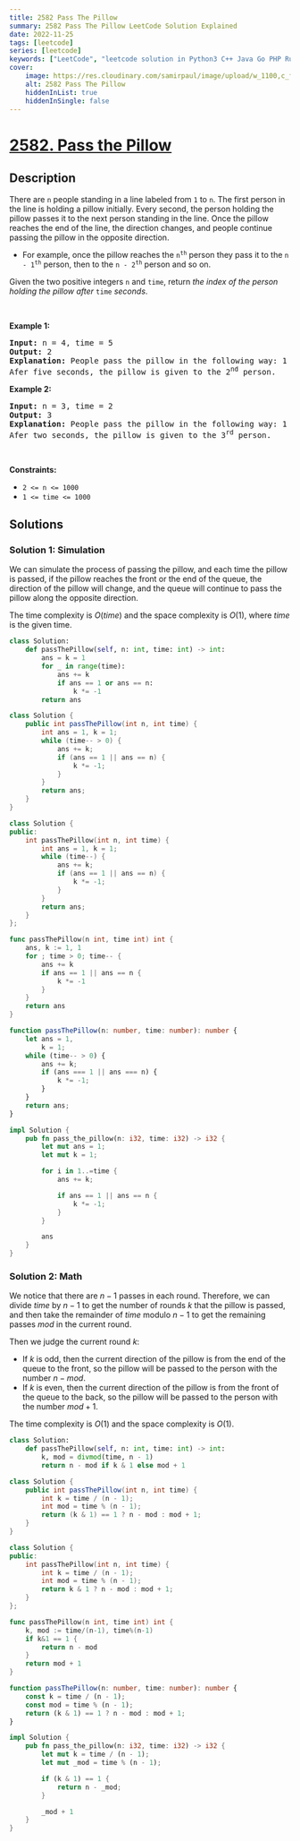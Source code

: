 ```yaml
---
title: 2582 Pass The Pillow
summary: 2582 Pass The Pillow LeetCode Solution Explained
date: 2022-11-25
tags: [leetcode]
series: [leetcode]
keywords: ["LeetCode", "leetcode solution in Python3 C++ Java Go PHP Ruby Swift TypeScript Rust C# JavaScript C", "2582 Pass The Pillow LeetCode Solution Explained in all languages"]
cover:
    image: https://res.cloudinary.com/samirpaul/image/upload/w_1100,c_fit,co_rgb:FFFFFF,l_text:Arial_75_bold:2582 Pass The Pillow - Solution Explained/problem-solving.webp
    alt: 2582 Pass The Pillow
    hiddenInList: true
    hiddenInSingle: false
---
```



# [2582. Pass the Pillow](https://leetcode.com/problems/pass-the-pillow)


## Description

<p>There are <code>n</code> people standing in a line labeled from <code>1</code> to <code>n</code>. The first person in the line is holding a pillow initially. Every second, the person holding the pillow passes it to the next person standing in the line. Once the pillow reaches the end of the line, the direction changes, and people continue passing the pillow in the opposite direction.</p>

<ul>
	<li>For example, once the pillow reaches the <code>n<sup>th</sup></code> person they pass it to the <code>n - 1<sup>th</sup></code> person, then to the <code>n - 2<sup>th</sup></code> person and so on.</li>
</ul>

<p>Given the two positive integers <code>n</code> and <code>time</code>, return <em>the index of the person holding the pillow after </em><code>time</code><em> seconds</em>.</p>
<p>&nbsp;</p>
<p><strong class="example">Example 1:</strong></p>

<pre>
<strong>Input:</strong> n = 4, time = 5
<strong>Output:</strong> 2
<strong>Explanation:</strong> People pass the pillow in the following way: 1 -&gt; 2 -&gt; 3 -&gt; 4 -&gt; 3 -&gt; 2.
Afer five seconds, the pillow is given to the 2<sup>nd</sup> person.
</pre>

<p><strong class="example">Example 2:</strong></p>

<pre>
<strong>Input:</strong> n = 3, time = 2
<strong>Output:</strong> 3
<strong>Explanation:</strong> People pass the pillow in the following way: 1 -&gt; 2 -&gt; 3.
Afer two seconds, the pillow is given to the 3<sup>r</sup><sup>d</sup> person.
</pre>

<p>&nbsp;</p>
<p><strong>Constraints:</strong></p>

<ul>
	<li><code>2 &lt;= n &lt;= 1000</code></li>
	<li><code>1 &lt;= time &lt;= 1000</code></li>
</ul>

## Solutions

### Solution 1: Simulation

We can simulate the process of passing the pillow, and each time the pillow is passed, if the pillow reaches the front or the end of the queue, the direction of the pillow will change, and the queue will continue to pass the pillow along the opposite direction.

The time complexity is $O(time)$ and the space complexity is $O(1)$, where $time$ is the given time.

<!-- tabs:start -->

```python
class Solution:
    def passThePillow(self, n: int, time: int) -> int:
        ans = k = 1
        for _ in range(time):
            ans += k
            if ans == 1 or ans == n:
                k *= -1
        return ans
```

```java
class Solution {
    public int passThePillow(int n, int time) {
        int ans = 1, k = 1;
        while (time-- > 0) {
            ans += k;
            if (ans == 1 || ans == n) {
                k *= -1;
            }
        }
        return ans;
    }
}
```

```cpp
class Solution {
public:
    int passThePillow(int n, int time) {
        int ans = 1, k = 1;
        while (time--) {
            ans += k;
            if (ans == 1 || ans == n) {
                k *= -1;
            }
        }
        return ans;
    }
};
```

```go
func passThePillow(n int, time int) int {
	ans, k := 1, 1
	for ; time > 0; time-- {
		ans += k
		if ans == 1 || ans == n {
			k *= -1
		}
	}
	return ans
}
```

```ts
function passThePillow(n: number, time: number): number {
    let ans = 1,
        k = 1;
    while (time-- > 0) {
        ans += k;
        if (ans === 1 || ans === n) {
            k *= -1;
        }
    }
    return ans;
}
```

```rust
impl Solution {
    pub fn pass_the_pillow(n: i32, time: i32) -> i32 {
        let mut ans = 1;
        let mut k = 1;

        for i in 1..=time {
            ans += k;

            if ans == 1 || ans == n {
                k *= -1;
            }
        }

        ans
    }
}
```

<!-- tabs:end -->

### Solution 2: Math

We notice that there are $n - 1$ passes in each round. Therefore, we can divide $time$ by $n - 1$ to get the number of rounds $k$ that the pillow is passed, and then take the remainder of $time$ modulo $n - 1$ to get the remaining passes $mod$ in the current round.

Then we judge the current round $k$:

-   If $k$ is odd, then the current direction of the pillow is from the end of the queue to the front, so the pillow will be passed to the person with the number $n - mod$.
-   If $k$ is even, then the current direction of the pillow is from the front of the queue to the back, so the pillow will be passed to the person with the number $mod + 1$.

The time complexity is $O(1)$ and the space complexity is $O(1)$.

<!-- tabs:start -->

```python
class Solution:
    def passThePillow(self, n: int, time: int) -> int:
        k, mod = divmod(time, n - 1)
        return n - mod if k & 1 else mod + 1
```

```java
class Solution {
    public int passThePillow(int n, int time) {
        int k = time / (n - 1);
        int mod = time % (n - 1);
        return (k & 1) == 1 ? n - mod : mod + 1;
    }
}
```

```cpp
class Solution {
public:
    int passThePillow(int n, int time) {
        int k = time / (n - 1);
        int mod = time % (n - 1);
        return k & 1 ? n - mod : mod + 1;
    }
};
```

```go
func passThePillow(n int, time int) int {
	k, mod := time/(n-1), time%(n-1)
	if k&1 == 1 {
		return n - mod
	}
	return mod + 1
}
```

```ts
function passThePillow(n: number, time: number): number {
    const k = time / (n - 1);
    const mod = time % (n - 1);
    return (k & 1) == 1 ? n - mod : mod + 1;
}
```

```rust
impl Solution {
    pub fn pass_the_pillow(n: i32, time: i32) -> i32 {
        let mut k = time / (n - 1);
        let mut _mod = time % (n - 1);

        if (k & 1) == 1 {
            return n - _mod;
        }

        _mod + 1
    }
}
```

<!-- tabs:end -->

<!-- end -->
